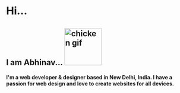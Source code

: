 # Hi...

## I am Abhinav... <img src="https://user-images.githubusercontent.com/66355946/145436438-6428ff18-bd2f-40fb-92f5-d3452a8a66c7.gif" alt="chicken gif" width="100px"> 

#### I'm a web developer & designer based in New Delhi, India. I have a passion for web design and love to create websites for all devices.
